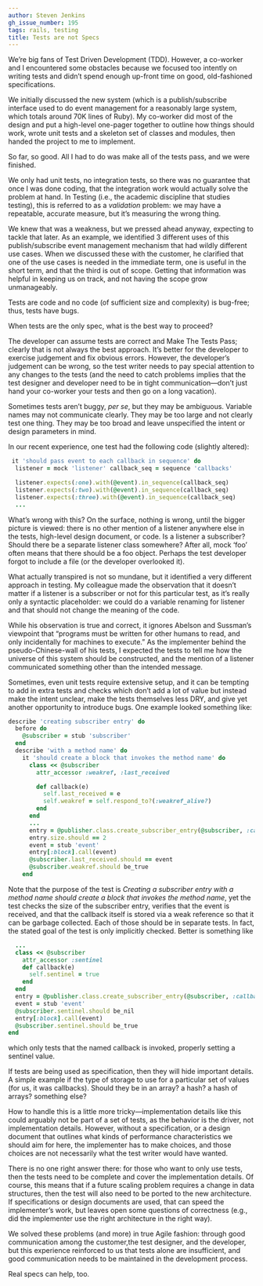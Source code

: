 ```yaml
---
author: Steven Jenkins
gh_issue_number: 195
tags: rails, testing
title: Tests are not Specs
---
```


We’re big fans of Test Driven Development (TDD). However, a
co-worker and I encountered some obstacles
because we focused too intently on writing tests and didn’t spend
enough up-front time on good, old-fashioned specifications.

We initially discussed the new system (which is a publish/subscribe
interface used to do event
management for a reasonably large system, which totals around 70K lines
of Ruby). My co-worker did most of the design and put a high-level
one-pager together to outline how things should work, wrote unit tests
and a skeleton set of classes and modules, then handed the project to
me to implement.

So far, so good. All I had to do was make
all of the tests pass, and we were finished.

We only had unit tests, no integration tests, so there was no
guarantee that once I was done coding, that the integration work would
actually solve the problem at hand. In Testing (i.e., the academic
discipline that studies testing), this is referred to as a
*validation* problem: we may have
a repeatable, accurate measure, but it’s measuring the wrong thing.

We knew that was a weakness, but we pressed ahead anyway,
expecting to tackle that later. As an example, we identified 3
different uses of this publish/subscribe event management mechanism
that had wildly different use cases. When we discussed these
with the customer,
he clarified that one of the use cases is needed in the immediate term,
one is useful in the short term, and that the third is out of scope.
Getting that information was helpful in keeping us on track, and not
having the scope grow unmanageably.

Tests are code and no code (of sufficient size and complexity) is bug-free;
thus, tests have bugs.

When tests are the only spec, what is the best way to proceed?

The developer can assume tests are correct and Make The Tests Pass; clearly
that is not always the best approach. It’s better for the developer
to exercise judgement and fix obvious errors. However, the developer’s
judgement can be wrong, so the test writer needs
to pay special attention to any changes to the tests (and the need
to catch problems implies that the test designer and developer need
to be in tight communication—​don’t just hand your co-worker your tests
and then go on a long vacation).

Sometimes tests aren’t buggy, *per se*, but they may be ambiguous.
Variable names may not communicate clearly. They may be too large and not clearly test one thing. They may be too broad and leave unspecified the intent or design
parameters in mind.

In our recent experience, one test had the following code (slightly
altered):

```ruby
 it 'should pass event to each callback in sequence' do
  listener = mock 'listener' callback_seq = sequence 'callbacks'

  listener.expects(:one).with(@event).in_sequence(callback_seq)
  listener.expects(:two).with(@event).in_sequence(callback_seq)
  listener.expects(:three).with(@event).in_sequence(callback_seq)
  ...
```

What’s wrong with this? On the surface, nothing is wrong, until the
bigger picture is viewed: there is no other
mention of a listener anywhere else in the tests, high-level
design document, or code. Is a listener a subscriber? Should there be
a separate listener class somewhere? After all, mock ‘foo’
often means that there should be a foo object. Perhaps the
test developer forgot to include a file (or the developer overlooked it).

What actually transpired is not so mundane, but it identified a
very different approach in testing. My colleague made the observation
that it doesn’t matter if a listener is a subscriber or not for this
particular test, as it’s really only a syntactic placeholder: we could
do a variable renaming for listener and that should not
change the meaning of the code.

While his observation is true and correct, it ignores Abelson
and Sussman’s viewpoint that “programs must be written for other humans
to read, and only incidentally for machines to execute.” As the
implementer behind the pseudo-Chinese-wall of his tests, I expected the
tests to tell me how the universe of this system should be constructed,
and the mention of a listener communicated something other than
the intended message.

Sometimes, even unit tests require extensive setup, and it can be
tempting to add in extra tests and checks which don’t add a lot of
value but instead make the intent unclear, make the tests themselves
less DRY, and give yet another opportunity to introduce bugs. One
example looked something like:

```ruby
describe 'creating subscriber entry' do
  before do
    @subscriber = stub 'subscriber'
  end
  describe 'with a method name' do
    it 'should create a block that invokes the method name' do
      class << @subscriber                     
        attr_accessor :weakref, :last_received                      

        def callback(e)                         
          self.last_received = e
          self.weakref = self.respond_to?(:weakref_alive?)
        end
      end
      ...              
      entry = @publisher.class.create_subscriber_entry(@subscriber, :callback)
      entry.size.should == 2
      event = stub 'event'
      entry[:block].call(event)
      @subscriber.last_received.should == event
      @subscriber.weakref.should be_true
    end 
```

Note that the purpose of the test is *Creating a subscriber entry
with a method name should create a block that invokes the method name*,
yet the test checks the size of the subscriber entry, verifies that
the event is received, and that the callback itself is stored
via a weak reference so that it can be garbage collected. Each
of those should be in separate tests. In fact, the stated goal of
the test is only implicitly checked. Better is
something like

```ruby
  ...
  class << @subscriber
    attr_accessor :sentinel
    def callback(e)
      self.sentinel = true
    end
  end
  entry = @publisher.class.create_subscriber_entry(@subscriber, :callback)
  event = stub 'event'
  @subscriber.sentinel.should be_nil
  entry[:block].call(event)
  @subscriber.sentinel.should be_true
end
```

which only tests that the named callback is invoked, properly setting a
sentinel value.

If tests are being used as specification, then they will hide important details. A simple example if the type of storage to use for a particular set of values (for us, it was callbacks). Should they be in an array? a hash? a hash of arrays? something else?

How to handle this is a little more tricky—​implementation details like this could arguably not be part of a set of tests, as the behavior is the driver, not implementation details. However, without a specification, or a design document that outlines what kinds of performance characteristics we should aim for here, the implementer has to make choices, and those choices are not necessarily what the test writer would have wanted.

There is no one right answer there: for those who want to only use tests, then the tests need to be complete and cover the implementation details. Of course, this means that if a future scaling problem requires a change in data structures, then the test will also need to be ported to the new architecture. If specifications or design documents are used, that can speed the implementer’s work, but leaves open some questions of correctness (e.g., did the implementer use the right architecture in the right way).

We solved these problems (and more) in true Agile fashion: through good communication among the customer,the test designer, and the developer, but this experience reinforced to us
that tests alone are insufficient, and good communication needs to be maintained in the development process.

Real specs can help, too.
